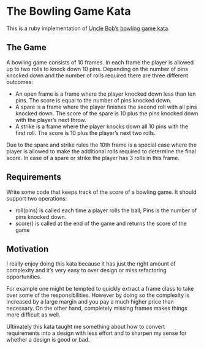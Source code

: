 # The Bowling Game Kata

This is a ruby implementation of [Uncle Bob’s bowling game kata](http://butunclebob.com/ArticleS.UncleBob.TheBowlingGameKata).

## The Game

A bowling game consists of 10 frames. In each frame the player is allowed up to two rolls to knock down 10 pins. Depending on the number of pins knocked down and the number of rolls required there are three different outcomes:

- An open frame is a frame where the player knocked down less than ten pins. The score is equal to the number of pins knocked down.
- A spare is a frame where the player finishes the second roll with all pins knocked down. The score of the spare is 10 plus the pins knocked down with the player’s next throw.
- A strike is a frame where the player knocks down all 10 pins with the first roll. The score is 10 plus the player’s next two rolls.

Due to the spare and strike rules the 10th frame is a special case where the player is allowed to make the additional rolls required to determine the final score. In case of a spare or strike the player has 3 rolls in this frame.

## Requirements

Write some code that keeps track of the score of a bowling game. It should support two operations:

- roll(pins) is called each time a player rolls the ball; Pins is the number of pins knocked down.
- score() is called at the end of the game and returns the score of the game

## Motivation

I really enjoy doing this kata because it has just the right amount of complexity and it’s very easy to over design or miss refactoring opportunities.

For example one might be tempted to quickly extract a frame class to take over some of the responsibilities. However by doing so the complexity is increased by a large margin and you pay a much higher price than necessary. On the other hand, completely missing frames makes things more difficult as well.

Ultimately this kata taught me something about how to convert requirements into a design with less effort and to sharpen my sense for whether a design is good or bad.

